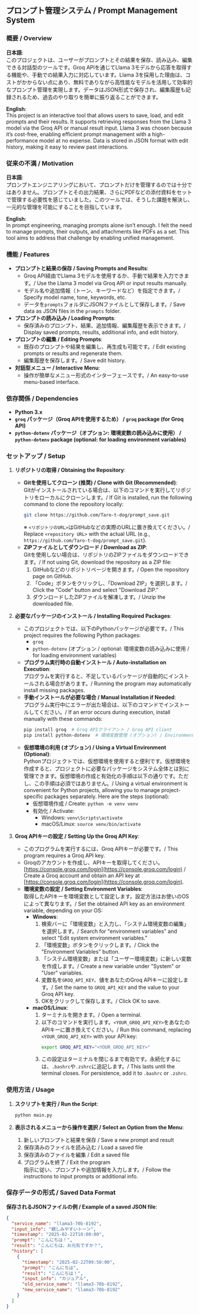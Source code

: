## プロンプト管理システム / Prompt Management System

### 概要 / Overview
**日本語**:  
このプロジェクトは、ユーザーがプロンプトとその結果を保存、読み込み、編集できる対話型のツールです。Groq APIを通じてLlama 3モデルから応答を取得する機能や、手動での結果入力に対応しています。Llama 3を採用した理由は、コストがかからない点にあり、無料でありながら高性能なモデルを活用して効率的なプロンプト管理を実現します。データはJSON形式で保存され、編集履歴も記録されるため、過去のやり取りを簡単に振り返ることができます。  

**English**:  
This project is an interactive tool that allows users to save, load, and edit prompts and their results. It supports retrieving responses from the Llama 3 model via the Groq API or manual result input. Llama 3 was chosen because it’s cost-free, enabling efficient prompt management with a high-performance model at no expense. Data is stored in JSON format with edit history, making it easy to review past interactions.

### 従来の不満 / Motivation
**日本語**:  
プロンプトエンジニアリングにおいて、プロンプトだけを管理するのでは十分ではありません。プロンプトとその出力結果、さらにPDFなどの添付資料をセットで管理する必要性を感じていました。このツールでは、そうした課題を解決し、一元的な管理を可能にすることを目指しています。  

**English**:  
In prompt engineering, managing prompts alone isn’t enough. I felt the need to manage prompts, their outputs, and attachments like PDFs as a set. This tool aims to address that challenge by enabling unified management.

### 機能 / Features
*   **プロンプトと結果の保存 / Saving Prompts and Results**:  
    *   Groq API経由でLlama 3モデルを使用するか、手動で結果を入力できます。/ Use the Llama 3 model via Groq API or input results manually.  
    *   モデル名や追加情報（トーン、キーワードなど）を指定できます。/ Specify model name, tone, keywords, etc.  
    *   データを`prompts`フォルダにJSONファイルとして保存します。/ Save data as JSON files in the `prompts` folder.  
*   **プロンプトの読み込み / Loading Prompts**:  
    *   保存済みのプロンプト、結果、追加情報、編集履歴を表示できます。/ Display saved prompts, results, additional info, and edit history.  
*   **プロンプトの編集 / Editing Prompts**:  
    *   既存のプロンプトや結果を編集し、再生成も可能です。/ Edit existing prompts or results and regenerate them.  
    *   編集履歴を保存します。/ Save edit history.  
*   **対話型メニュー / Interactive Menu**:  
    *   操作が簡単なメニュー形式のインターフェースです。/ An easy-to-use menu-based interface.

### 依存関係 / Dependencies
*   **Python 3.x**  
*   **`groq` パッケージ（Groq APIを使用するため） / `groq` package (for Groq API)**  
*   **`python-dotenv` パッケージ（オプション: 環境変数の読み込みに使用） / `python-dotenv` package (optional: for loading environment variables)**  

### セットアップ / Setup
1.  **リポジトリの取得 / Obtaining the Repository**:  
    *   **Gitを使用してクローン (推奨) / Clone with Git (Recommended)**:  
        Gitがインストールされている場合は、以下のコマンドを実行してリポジトリをローカルにクローンします。/ If Git is installed, run the following command to clone the repository locally:  
        ```bash
        git clone https://github.com/Taro-t-dog/prompt_save.git
        ```  
        ※ `<リポジトリのURL>`はGitHubなどの実際のURLに置き換えてください。/ Replace `<repository URL>` with the actual URL (e.g., `https://github.com/Taro-t-dog/prompt_save.git`).  
    *   **ZIPファイルとしてダウンロード / Download as ZIP**:  
        Gitを使用しない場合は、リポジトリのZIPファイルをダウンロードできます。/ If not using Git, download the repository as a ZIP file:  
        1. GitHubなどのリポジトリページを開きます。/ Open the repository page on GitHub.  
        2. 「Code」ボタンをクリックし、「Download ZIP」を選択します。/ Click the "Code" button and select "Download ZIP."  
        3. ダウンロードしたZIPファイルを解凍します。/ Unzip the downloaded file.  

2.  **必要なパッケージのインストール / Installing Required Packages**:  
    *   このプロジェクトでは、以下のPythonパッケージが必要です。/ This project requires the following Python packages:  
        *   `groq`  
        *   `python-dotenv` (オプション / optional: 環境変数の読み込みに使用 / for loading environment variables)  
    *   **プログラム実行時の自動インストール / Auto-installation on Execution**:  
        プログラムを実行すると、不足しているパッケージが自動的にインストールされる場合があります。/ Running the program may automatically install missing packages.  
    *   **手動インストールが必要な場合 / Manual Installation if Needed**:  
        プログラム実行中にエラーが出た場合は、以下のコマンドでインストールしてください。/ If an error occurs during execution, install manually with these commands:  
        ```bash
        pip install groq  # Groq APIクライアント / Groq API client
        pip install python-dotenv  # 環境変数管理 (オプション) / Environment variable management (optional)
        ```  
    *   **仮想環境の利用 (オプション) / Using a Virtual Environment (Optional)**:  
        Pythonプロジェクトでは、仮想環境を使用すると便利です。仮想環境を作成すると、プロジェクトに必要なパッケージをシステム全体とは別に管理できます。仮想環境の作成と有効化の手順は以下の通りです。ただし、この手順は必須ではありません。/ Using a virtual environment is convenient for Python projects, allowing you to manage project-specific packages separately. Here are the steps (optional):  
        - 仮想環境作成 / Create: `python -m venv venv`  
        - 有効化 / Activate:  
          - Windows: `venv\Scripts\activate`  
          - macOS/Linux: `source venv/bin/activate`  

3.  **Groq APIキーの設定 / Setting Up the Groq API Key**:  
    *   このプログラムを実行するには、Groq APIキーが必要です。/ This program requires a Groq API key.  
    *   Groqのアカウントを作成し、APIキーを取得してください。[https://console.groq.com/login](https://console.groq.com/login) / Create a Groq account and obtain an API key at [https://console.groq.com/login](https://console.groq.com/login).  
    *   **環境変数の設定 / Setting Environment Variables**:  
        取得したAPIキーを環境変数として設定します。設定方法はお使いのOSによって異なります。/ Set the obtained API key as an environment variable, depending on your OS:  
        *   **Windows**:  
            1. 検索バーに「環境変数」と入力し、「システム環境変数の編集」を選択します。/ Search for "environment variables" and select "Edit system environment variables."  
            2. 「環境変数」ボタンをクリックします。/ Click the "Environment Variables" button.  
            3. 「システム環境変数」または「ユーザー環境変数」に新しい変数を作成します。/ Create a new variable under "System" or "User" variables.  
            4. 変数名を`GROQ_API_KEY`、値をあなたのGroq APIキーに設定します。/ Set the name to `GROQ_API_KEY` and the value to your Groq API key.  
            5. OKをクリックして保存します。/ Click OK to save.  
        *   **macOS/Linux**:  
            1. ターミナルを開きます。/ Open a terminal.  
            2. 以下のコマンドを実行します。`<YOUR_GROQ_API_KEY>`をあなたのAPIキーに置き換えてください。/ Run this command, replacing `<YOUR_GROQ_API_KEY>` with your API key:  
                ```bash
                export GROQ_API_KEY="<YOUR_GROQ_API_KEY>"
                ```  
            3. この設定はターミナルを閉じるまで有効です。永続化するには、`.bashrc`や`.zshrc`に追記します。/ This lasts until the terminal closes. For persistence, add it to `.bashrc` or `.zshrc`.

### 使用方法 / Usage
1.  **スクリプトを実行 / Run the Script**:  
    ```bash
    python main.py
    ```  

2.  **表示されるメニューから操作を選択 / Select an Option from the Menu**:  
    1. 新しいプロンプトと結果を保存 / Save a new prompt and result  
    2. 保存済みのファイルを読み込む / Load a saved file  
    3. 保存済みのファイルを編集 / Edit a saved file  
    4. プログラムを終了 / Exit the program  
    指示に従い、プロンプトや追加情報を入力します。/ Follow the instructions to input prompts or additional info.

### 保存データの形式 / Saved Data Format
**保存されるJSONファイルの例 / Example of a saved JSON file**:  
```json
{
  "service_name": "llama3-70b-8192",
  "input_info": "親しみやすいトーン",
  "timestamp": "2025-02-22T10:00:00",
  "prompt": "こんにちは！",
  "result": "こんにちは、お元気ですか？",
  "history": [
    {
      "timestamp": "2025-02-22T09:50:00",
      "prompt": "こんにちは",
      "result": "こんにちは！",
      "input_info": "カジュアル",
      "old_service_name": "llama3-70b-8192",
      "new_service_name": "llama3-70b-8192"
    }
  ]
}
